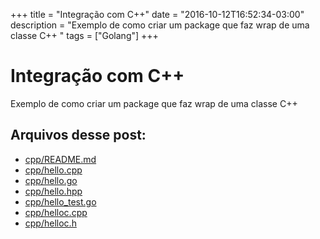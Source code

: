 +++
title = "Integração com C++"
date = "2016-10-12T16:52:34-03:00"
description = "Exemplo de como criar um package que faz wrap de uma classe C++
"
tags = ["Golang"]
+++
# Integração com C++

Exemplo de como criar um package que faz wrap de uma classe C++

## Arquivos desse post:

- [cpp/README.md](https://github.com/go-br/estudos/blob/master/cpp/README.md)
- [cpp/hello.cpp](https://github.com/go-br/estudos/blob/master/cpp/hello.cpp)
- [cpp/hello.go](https://github.com/go-br/estudos/blob/master/cpp/hello.go)
- [cpp/hello.hpp](https://github.com/go-br/estudos/blob/master/cpp/hello.hpp)
- [cpp/hello_test.go](https://github.com/go-br/estudos/blob/master/cpp/hello_test.go)
- [cpp/helloc.cpp](https://github.com/go-br/estudos/blob/master/cpp/helloc.cpp)
- [cpp/helloc.h](https://github.com/go-br/estudos/blob/master/cpp/helloc.h)
